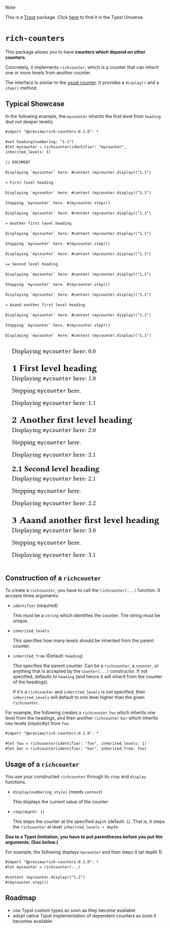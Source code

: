 > [!NOTE]
> This is a [Typst](https://typst.app/) package. Click [here](https://typst.app/universe/package/rich-counters/) to find it in the Typst Universe.

# `rich-counters`

This package allows you to have **counters which depend on other counters**.

Concretely, it implements `richcounter`, which is a counter that can _inherit_ one or more levels from another counter.

The interface is similar to the [usual counter](https://typst.app/docs/reference/introspection/counter/).
It provides a `display()` and a `step()` method.

## Typical Showcase

In the following example, the `mycounter` inherits the first level from `heading` (but not deeper levels).
```typ
#import "@preview/rich-counters:0.1.0": *

#set heading(numbering: "1.1")
#let mycounter = richcounter(identifier: "mycounter", inherited_levels: 1)

// DOCUMENT

Displaying `mycounter` here: #context (mycounter.display)("1.1")

= First level heading

Displaying `mycounter` here: #context (mycounter.display)("1.1")

Stepping `mycounter` here. #(mycounter.step)()

Displaying `mycounter` here: #context (mycounter.display)("1.1")

= Another first level heading

Displaying `mycounter` here: #context (mycounter.display)("1.1")

Stepping `mycounter` here. #(mycounter.step)()

Displaying `mycounter` here: #context (mycounter.display)("1.1")

== Second level heading

Displaying `mycounter` here: #context (mycounter.display)("1.1")

Stepping `mycounter` here. #(mycounter.step)()

Displaying `mycounter` here: #context (mycounter.display)("1.1")

= Aaand another first level heading

Displaying `mycounter` here: #context (mycounter.display)("1.1")

Stepping `mycounter` here. #(mycounter.step)()

Displaying `mycounter` here: #context (mycounter.display)("1.1")
```
![](example.png)

## Construction of a `richcounter`

To create a `richcounter`, you have to call the `richcounter(...)` function.
It accepts three arguments:

- `identifier` (required)

  This must be a `string` which identifies the counter. The string must be unique.

- `inherited_levels`

  This specifies how many levels should be inherited from the parent counter.

- `inherited_from` (Default: `heading`)

  This specifies the parent counter. Can be a `richcounter`, a `counter`, or anything that is accepted by the `counter(...)` constructor.
  If not specified, defaults to `heading` (and hence it will inherit from the counter of the headings).

  If it's a `richcounter` and `inherited_levels` is _not_ specified, then `inherited_levels` will default to one level higher than the given `richcounter`.

For example, the following creates a `richcounter` `foo` which inherits one level from the headings, and then another `richcounter` `bar` which inherits two levels (implicitly) from `foo`.

```typ
#import "@preview/rich-counters:0.1.0": *

#let foo = richcounter(identifier: "foo", inherited_levels: 1)
#let bar = richcounter(identifier: "bar", inherited_from: foo)
```

## Usage of a `richcounter`

You use your constructed `richcounter` through its `step` and `display` functions.

- `display(numbering_style)` (needs `context`)

  This displays the current value of the counter

- `step(depth: 1)`

  This steps the counter at the specified `depth` (default: `1`).
  That is, it steps the `richcounter` at level `inherited_levels + depth`.

**Due to a Typst limitation, you have to put parentheses before you put the arguments. (See below.)**

For example, the following displays `mycounter` and then steps it (at depth 1).
```typ
#import "@preview/rich-counters:0.1.0": *
#let mycounter = richcounter(...)

#context (mycounter.display)("1.1")
#(mycounter.step)()
```

## Roadmap

- use Typst custom types as soon as they become available
- adopt native Typst implementation of dependent counters as soon it becomes available
